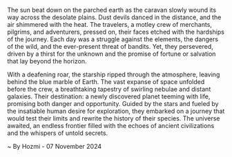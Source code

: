 
The sun beat down on the parched earth as the caravan slowly wound its way across the desolate plains. Dust devils danced in the distance, and the air shimmered with the heat. The travelers, a motley crew of merchants, pilgrims, and adventurers, pressed on, their faces etched with the hardships of the journey. Each day was a struggle against the elements, the dangers of the wild, and the ever-present threat of bandits. Yet, they persevered, driven by a thirst for the unknown and the promise of fortune or salvation that lay beyond the horizon.

With a deafening roar, the starship ripped through the atmosphere, leaving behind the blue marble of Earth. The vast expanse of space unfolded before the crew, a breathtaking tapestry of swirling nebulae and distant galaxies. Their destination: a newly discovered planet teeming with life, promising both danger and opportunity. Guided by the stars and fueled by the insatiable human desire for exploration, they embarked on a journey that would test their limits and rewrite the history of their species. The universe awaited, an endless frontier filled with the echoes of ancient civilizations and the whispers of untold secrets. 

~ By Hozmi - 07 November 2024
